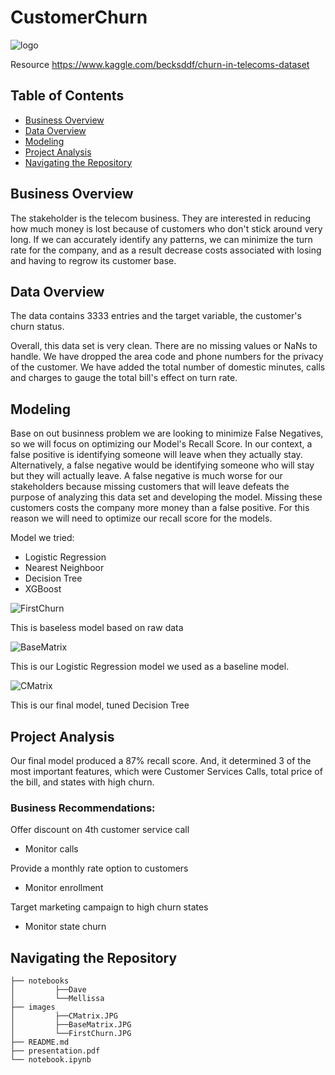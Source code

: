 # CustomerChurn
![logo](https://upload.wikimedia.org/wikipedia/commons/thumb/6/69/Syriatel_Logo.svg/1280px-Syriatel_Logo.svg.png)

Resource https://www.kaggle.com/becksddf/churn-in-telecoms-dataset

## Table of Contents
* [Business Overview](#business-overview)
* [Data Overview](#data-overview)
* [Modeling](#modeling)
* [Project Analysis](#project-analysis)
* [Navigating the Repository](#navigating-the-repository)

## Business Overview

The stakeholder is the telecom business. They are interested in reducing how much money is lost because of customers who don't stick around very long. If we can accurately identify any patterns, we can minimize the turn rate for the company, and as a result decrease costs associated with losing and having to regrow its customer base. 

## Data Overview

The data contains 3333 entries and the target variable, the customer's churn status. 

Overall, this data set is very clean. There are no missing values or NaNs to handle. We have dropped the area code and phone numbers for the privacy of the customer. We have added the total number of domestic minutes, calls and charges to gauge the total bill's effect on turn rate.

## Modeling

Base on out businness problem we are looking to minimize False Negatives, so we will focus on optimizing our Model's Recall Score.
In our context, a false positive is identifying someone will leave when they actually stay. Alternatively, a false negative would be identifying someone who will stay but they will actually leave. A false negative is much worse for our stakeholders because missing customers that will leave defeats the purpose of analyzing this data set and developing the model. Missing these customers costs the company more money than a false positive. For this reason we will need to optimize our recall score for the models.

Model we tried:

- Logistic Regression
- Nearest Neighboor 
- Decision Tree
- XGBoost

![FirstChurn](https://user-images.githubusercontent.com/74070082/139453526-8e046a69-56f3-4fee-b7b4-6b992c0991e3.png)

This is baseless model based on raw data

![BaseMatrix](https://user-images.githubusercontent.com/74070082/139453943-46d7ec39-abd5-4981-b851-745fb3ec5aed.png)

This is our Logistic Regression model we used as a baseline model.

![CMatrix](https://user-images.githubusercontent.com/74070082/139453124-a24b17ca-5a29-4135-a7fa-1abddcd170b6.png)

This is our final model, tuned Decision Tree


## Project Analysis

Our final model produced a 87% recall score. And, it determined 3 of the most important features, which were Customer Services Calls, total price of the bill, and states with high churn.

### Business Recommendations:

Offer discount on 4th customer service call
- Monitor calls

Provide a monthly rate option to customers
- Monitor enrollment

Target marketing campaign to high churn states
- Monitor state churn



## Navigating the Repository

```
├── notebooks
│         ├──Dave
│         └──Mellissa
├── images
│         ├──CMatrix.JPG
│         ├──BaseMatrix.JPG
│         └──FirstChurn.JPG
├── README.md
├── presentation.pdf
└── notebook.ipynb
```
